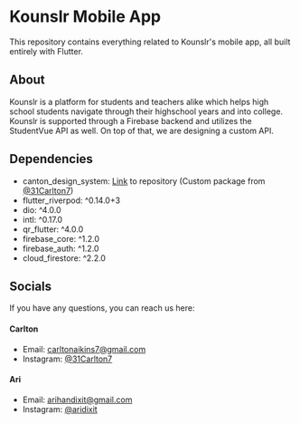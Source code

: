 # Kounslr Mobile App

This repository contains everything related to Kounslr's mobile app, all built entirely with Flutter.

## About
Kounslr is a platform for students and teachers alike which helps high school students navigate through their highschool years and into college. Kounslr is supported through a Firebase backend and utilizes the StudentVue API as well. On top of that, we are designing a custom API. 

## Dependencies

- canton_design_system: [Link](https://github.com/31Carlton7/canton_design_system) to repository (Custom package from [@31Carlton7](https://github.com/31Carlton7))
- flutter_riverpod: ^0.14.0+3
- dio: ^4.0.0
- intl: ^0.17.0
- qr_flutter: ^4.0.0
- firebase_core: ^1.2.0
- firebase_auth: ^1.2.0
- cloud_firestore: ^2.2.0

## Socials

If you have any questions, you can reach us here:

#### Carlton
- Email: carltonaikins7@gmail.com
- Instagram: [@31Carlton7](https://www.instagram.com/31carlton7)

#### Ari
- Email: arihandixit@gmail.com
- Instagram: [@aridixit](https://www.instagram.com/aridixit)
